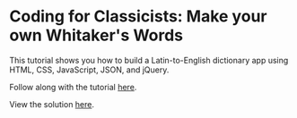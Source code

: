 # Coding for Classicists: Make your own Whitaker's Words

This tutorial shows you how to build a Latin-to-English dictionary app using HTML, CSS, JavaScript, JSON, and jQuery.

Follow along with the tutorial [here](www.medium.com).

View the solution [here](https://github.com/kellylougheed/dictionary-tutorial/tree/master/solution).
